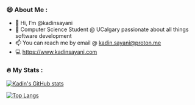 ### :smile: About Me :

- 👋 Hi, I’m @kadinsayani
- 🌱 Computer Science Student @ UCalgary passionate about all things software development
- 📫 You can reach me by email @ kadin.sayani@proton.me
- 💻 https://www.kadinsayani.com

### :fire: My Stats :

[![Kadin's GitHub stats](https://github-readme-stats.vercel.app/api?username=kadinsayani&theme=highcontrast)](https://github.com/anuraghazra/github-readme-stats) 

[![Top Langs](https://github-readme-stats.vercel.app/api/top-langs/?username=kadinsayani&theme=highcontrast&layout=compact)](https://github.com/anuraghazra/github-readme-stats)
  
<!---
kadinsayani/kadinsayani is a ✨ special ✨ repository because its `README.md` (this file) appears on your GitHub profile.
You can click the Preview link to take a look at your changes.
--->

